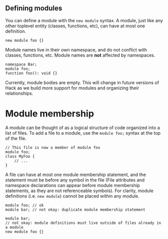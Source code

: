 ## Defining modules
You can define a module with the `new module` syntax. A module, just like any other toplevel entity (classes, functions, etc), can have at most one definition.

```hack
new module foo {}
```
Module names live in their own namespace, and do not conflict with classes, functions, etc. Module names are **not** affected by namespaces.

```Hack no-extract
namespace Bar;
module foo;
function foo(): void {}
```

Currently, module bodies are empty. This will change in future versions of Hack as we build more support for modules and organizing their relationships.

# Module membership
A module can be thought of as a logical structure of code organized into a list of files. To add a file to a module, use the `module foo;` syntax at the top of the file.

```Hack no-extract
// This file is now a member of module foo
module foo;
class MyFoo {
    // ...
}
```
A file can have at most one module membership statement, and the statement must be before any symbol in the file (File attributes and namespace declarations can appear before module membership statements, as they are not referenceable symbols). For clarity, module definitions (i.e. `new module`) cannot be placed within any module.

```hack error
module foo; // ok
module bar; // not okay: duplicate module membership statement
```

```hack error
module bar;
// not okay: module definitions must live outside of files already in a module
new module foo {}
```
